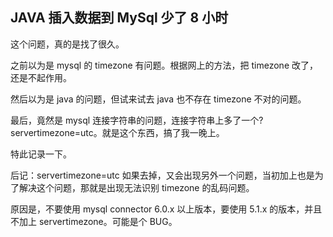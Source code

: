 ## JAVA 插入数据到 MySql 少了 8 小时



这个问题，真的是找了很久。

之前以为是 mysql 的 timezone 有问题。根据网上的方法，把 timezone 改了，还是不起作用。

然后以为是 java 的问题，但试来试去 java 也不存在 timezone 不对的问题。

最后，竟然是 mysql 连接字符串的问题，连接字符串上多了一个? servertimezone=utc。就是这个东西，搞了我一晚上。

特此记录一下。

后记：servertimezone=utc 如果去掉，又会出现另外一个问题，当初加上也是为了解决这个问题，那就是出现无法识别 timezone 的乱码问题。

原因是，不要使用 mysql connector 6.0.x 以上版本，要使用 5.1.x 的版本，并且不加上 servertimezone。可能是个 BUG。